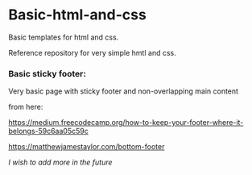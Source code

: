 # Basic-html-and-css
Basic templates for html and css.

Reference repository for very simple hmtl and css.

### Basic sticky footer:
Very basic page with sticky footer and non-overlapping main content 

from here: 

https://medium.freecodecamp.org/how-to-keep-your-footer-where-it-belongs-59c6aa05c59c

https://matthewjamestaylor.com/bottom-footer

*I wish to add more in the future*




